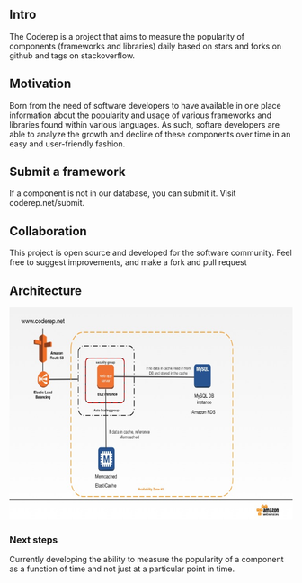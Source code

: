 ## Intro
The Coderep is a project that aims to measure the popularity of components (frameworks and libraries) daily based on stars and forks on github and tags on stackoverflow.

## Motivation
Born from the need of software developers to have available in one place information about the popularity and usage of various frameworks and libraries found within various languages. As such, softare developers are able to analyze the growth and decline of these components over time in an easy and user-friendly fashion.

## Submit a framework
If a component is not in our database, you can submit it. Visit coderep.net/submit. 

## Collaboration
This project is open source and developed for the software community. Feel free to suggest improvements, and make a fork and pull request

## Architecture
![alt tag](https://raw.githubusercontent.com/felipeparpinelli/coderep/master/static/images/architecture.jpg)

### Next steps
Currently developing the ability to measure the popularity of a component as a function of time and not just at a particular point in time.





